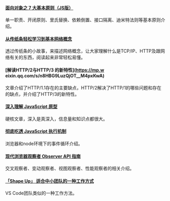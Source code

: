 
#### [面向对象之 7 大基本原则（JS版）](https://mp.weixin.qq.com/s/TjrSHIA4QUhZZIsx-GU0tA)
单一职责、开闭原则、里氏替换、依赖倒置、接口隔离、迪米特法则等基本原则介绍。

#### [从传纸条轻松学习到基本网络概念](https://mp.weixin.qq.com/s/prKCdz7zoBsziNoE93Ouog)
透过传纸条的小故事，来描述网络概念，让大家理解什么是TCP/IP、HTTP及跟网络有关的东西，阅读起来非常轻松易懂。

#### [解读HTTP/2与HTTP/3 的新特性](https://mp.w eixin.qq.com/s/n8HBG9LuzQjOT__M4pxKwA)
文章介绍了HTTP/1.1存在的主要缺点，HTTP/2解决了HTTP/1的哪些问题和存在的缺点，并介绍了HTTP/3的新特性。

#### [深入理解 JavaScript 原型](https://mp.weixin.qq.com/s/z9cU60pa60-6-MUjJXZhrg)
硬核文章，深入是真深入，信息量和知识点都很大。

#### [彻底吃透 JavaScript 执行机制](https://mp.weixin.qq.com/s/qek45SyvT2QK7qCaF6V3Eg)
浏览器和node环境下的事件循环介绍。

#### [现代浏览器观察者 Observer API 指南](https://mp.weixin.qq.com/s/I-p-pcfPDhAUKot6pdLSRg)
交叉观察者、变动观察者、视图观察者、性能观察者的相关介绍。

#### [「Shape Up」 适合中小团队的一种工作方式](https://mp.weixin.qq.com/s/bocJwWcgUvDcUaLbVTYqPg)
VS Code团队类似的一种工作方法。